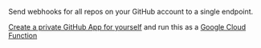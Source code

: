 Send webhooks for all repos on your GitHub account to a single endpoint.

[Create a private GitHub App for yourself](https://developer.github.com/apps/building-github-apps/creating-a-github-app/) and run this as a [Google Cloud Function](https://cloud.google.com/functions/docs/)
